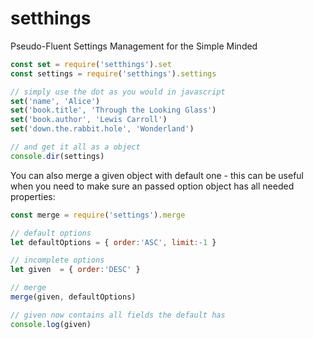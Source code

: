 # setthings

Pseudo-Fluent Settings Management for the Simple Minded

```javascript
const set = require('setthings').set
const settings = require('setthings').settings

// simply use the dot as you would in javascript
set('name', 'Alice') 
set('book.title', 'Through the Looking Glass')
set('book.author', 'Lewis Carroll')
set('down.the.rabbit.hole', 'Wonderland')

// and get it all as a object
console.dir(settings)
```

You can also merge a given object with default one - this can be useful when you need to make sure an passed option object has all needed properties:

```javascript
const merge = require('settings').merge

// default options
let defaultOptions = { order:'ASC', limit:-1 }

// incomplete options
let given  = { order:'DESC' }

// merge
merge(given, defaultOptions)

// given now contains all fields the default has
console.log(given)




